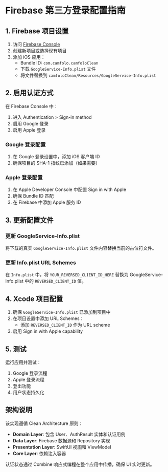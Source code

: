 # Firebase 第三方登录配置指南

## 1. Firebase 项目设置

1. 访问 [Firebase Console](https://console.firebase.google.com/)
2. 创建新项目或选择现有项目
3. 添加 iOS 应用：
   - Bundle ID: `com.camfolo.camfoloClean`
   - 下载 `GoogleService-Info.plist` 文件
   - 将文件替换到 `camfoloClean/Resources/GoogleService-Info.plist`

## 2. 启用认证方式

在 Firebase Console 中：
1. 进入 Authentication > Sign-in method
2. 启用 Google 登录
3. 启用 Apple 登录

### Google 登录配置
1. 在 Google 登录设置中，添加 iOS 客户端 ID
2. 确保项目的 SHA-1 指纹已添加（如果需要）

### Apple 登录配置
1. 在 Apple Developer Console 中配置 Sign in with Apple
2. 确保 Bundle ID 匹配
3. 在 Firebase 中添加 Apple 服务 ID

## 3. 更新配置文件

### 更新 GoogleService-Info.plist
将下载的真实 `GoogleService-Info.plist` 文件内容替换当前的占位符文件。

### 更新 Info.plist URL Schemes
在 `Info.plist` 中，将 `YOUR_REVERSED_CLIENT_ID_HERE` 替换为 GoogleService-Info.plist 中的 `REVERSED_CLIENT_ID` 值。

## 4. Xcode 项目配置

1. 确保 `GoogleService-Info.plist` 已添加到项目中
2. 在项目设置中添加 URL Schemes：
   - 添加 `REVERSED_CLIENT_ID` 作为 URL scheme
3. 启用 Sign in with Apple capability

## 5. 测试

运行应用并测试：
1. Google 登录流程
2. Apple 登录流程
3. 登出功能
4. 用户状态持久化

## 架构说明

该实现遵循 Clean Architecture 原则：

- **Domain Layer**: 包含 User、AuthResult 实体和认证用例
- **Data Layer**: Firebase 数据源和 Repository 实现
- **Presentation Layer**: SwiftUI 视图和 ViewModel
- **Core Layer**: 依赖注入容器

认证状态通过 Combine 响应式编程在整个应用中传播，确保 UI 实时更新。

